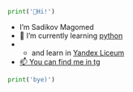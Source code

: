 ``` python
print('👋Hi!')
```
- I’m Sadikov Magomed
- 🌱 I’m currently learning [python](https://www.python.org)
- - and learn in [Yandex Liceum](https://yandexlyceum.ru)
- [📫 You can find me in tg](https://t.me/Magprone)
```python
print('bye)')
```
